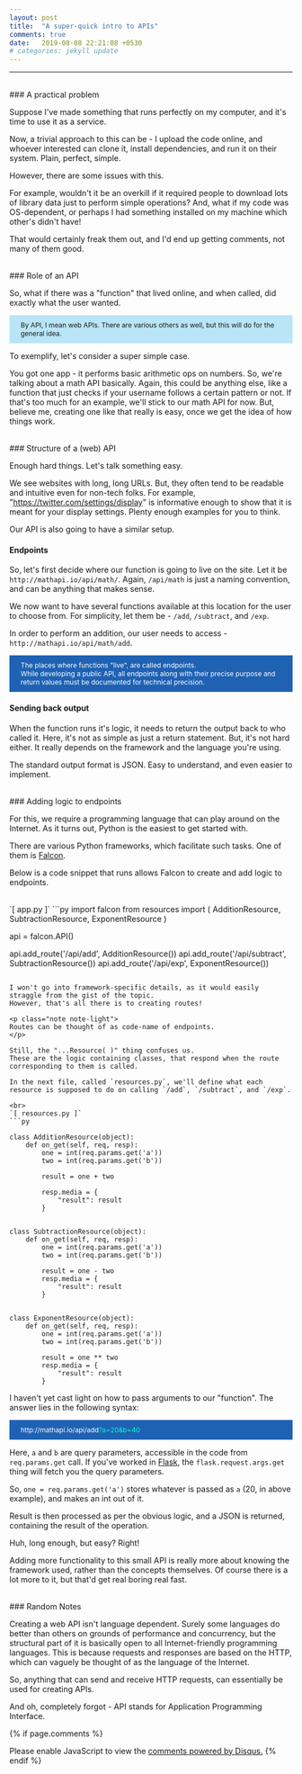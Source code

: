 ```yaml
---
layout: post
title:  "A super-quick intro to APIs"
comments: true
date:   2019-08-08 22:21:08 +0530
# categories: jekyll update
---
```


<style>
.note {
    font-size: 85%;
    padding: 10px 20px;
}

.note-dark {
    color: white;
    background-color: rgb(31, 98, 179);
    /* background-color: rgb(1, 10, 138); */
}

.note-light {
    background-color: rgb(185, 229, 247);
}

.highlighted {
    /* padding: 10px 20px; */
    color: #0fc;
}
</style>

***

<br>
### A practical problem

Suppose I've made something that runs perfectly on my computer,
and it's time to use it as a service.

Now, a trivial approach to this can be - I upload the code online,
and whoever interested can clone it, install dependencies,
and run it on their system. Plain, perfect, simple.

However, there are some issues with this.

For example, wouldn't it be an overkill if it required people to
download lots of library data just to perform simple operations?
And, what if my code was OS-dependent, or perhaps I had something
installed on my machine which other's didn't have!

That would certainly freak them out, and I'd end up getting comments, not
many of them good.

<br>
### Role of an API

So, what if there was a "function" that lived online, and when called,
did exactly what the user wanted.

<p class="note note-light">
    By API, I mean web APIs. There are various others as well,
    but this will do for the general idea.
</p>

To exemplify, let's consider a super simple case.

You got one app - it performs basic arithmetic ops on numbers. So, we're talking about
a math API basically.
Again, this could be anything else, like a function that just checks if your username
follows a certain pattern or not. If that's too much for an example, we'll stick to our
math API for now. But, believe me, creating one like that really is easy, once we get
the idea of how things work.

<br>
### Structure of a (web) API

Enough hard things. Let's talk something easy.

We see websites with long, long URLs. But, they often tend to be readable and intuitive
even for non-tech folks. For example, "https://twitter.com/settings/display" is informative
enough to show that it is meant for your display settings. Plenty enough examples for
you to think.

Our API is also going to have a similar setup.

#### Endpoints

So, let's first decide where our function is going to live on the site.
Let it be `http://mathapi.io/api/math/`. Again, `/api/math` is just a naming convention,
and can be anything that makes sense.

We now want to have several functions available at this location for the user
to choose from. For simplicity, let them be - `/add`, `/subtract`, and `/exp`.

In order to perform an addition, our user needs to access - 
`http://mathapi.io/api/math/add`.

<p class="note note-dark">
    The places where functions "live", are called endpoints.
    <br>
    While developing a public API, all endpoints along with their precise purpose
    and return values must be documented for technical precision.
</p>

#### Sending back output
When the function runs it's logic, it needs to return the output back to
who called it. Here, it's not as simple as just a return statement. But,
it's not hard either. It really depends on the framework and the language
you're using.

The standard output format is JSON. Easy to understand, and even easier to implement.

<br>
### Adding logic to endpoints

For this, we require a programming language that can play around on
the Internet. As it turns out, Python is the easiest
to get started with.

There are various Python frameworks, which facilitate such tasks. One of them is
[Falcon](https://falconframework.org).

Below is a code snippet that runs allows Falcon to create and add logic to
endpoints.

<br>
`[ app.py ]`
```py
import falcon
from resources import (
    AdditionResource,
    SubtractionResource,
    ExponentResource
)

api = falcon.API()

api.add_route('/api/add', AdditionResource())
api.add_route('/api/subtract', SubtractionResource())
api.add_route('/api/exp', ExponentResource())

```

I won't go into framework-specific details, as it would easily
straggle from the gist of the topic.
However, that's all there is to creating routes!

<p class="note note-light">
Routes can be thought of as code-name of endpoints.
</p>

Still, the "...Resource( )" thing confuses us.
These are the logic containing classes, that respond when the route
corresponding to them is called.

In the next file, called `resources.py`, we'll define what each
resource is supposed to do on calling `/add`, `/subtract`, and `/exp`.

<br>
`[ resources.py ]`
```py

class AdditionResource(object):
    def on_get(self, req, resp):
        one = int(req.params.get('a'))
        two = int(req.params.get('b'))

        result = one + two

        resp.media = {
            "result": result
        }


class SubtractionResource(object):
    def on_get(self, req, resp):
        one = int(req.params.get('a'))
        two = int(req.params.get('b'))

        result = one - two
        resp.media = {
            "result": result
        }


class ExponentResource(object):
    def on_get(self, req, resp):
        one = int(req.params.get('a'))
        two = int(req.params.get('b'))

        result = one ** two
        resp.media = {
            "result": result
        }

```

I haven't yet cast light on how to pass arguments to our "function".
The answer lies in the following syntax:
<p class="note note-dark">
http://mathapi.io/api/add<span class="highlighted">?a=20&b=40</span>
</p>

Here, `a` and `b` are query parameters, accessible in the code from
`req.params.get` call. If you've worked in [Flask](http://flask.pocoo.org),
the `flask.request.args.get` thing will fetch you the query parameters.

So, `one = req.params.get('a')` stores whatever is passed as `a` (20, in above example),
and makes an int out of it.

Result is then processed as per the obvious logic, and a JSON is returned, 
containing the result of the operation.

Huh, long enough, but easy? Right!

Adding more functionality to this small API is really more about
knowing the framework used, rather than the concepts themselves.
Of course there is a lot more to it, but that'd get real boring
real fast.


<br>
### Random Notes

Creating a web API isn't language dependent. Surely some languages do better than
others on grounds of performance and concurrency, but the structural part of it is
basically open to all Internet-friendly programming languages.
This is because requests and responses are based
on the HTTP, which can vaguely be thought of as the language of the Internet.

So, anything that can send and receive HTTP requests, can essentially be used for creating APIs.

And oh, completely forgot - API stands for Application Programming Interface.

{% if page.comments %}
<div id="disqus_thread"></div>
<script>
var disqus_config = function () {
this.page.url = "https://roshnet.github.io/2019/08/08/api-intro.html";
this.page.identifier = "api-intro";
};
(function() { // DON'T EDIT BELOW THIS LINE
var d = document, s = d.createElement('script');
s.src = 'https://roshnet.disqus.com/embed.js';
s.setAttribute('data-timestamp', +new Date());
(d.head || d.body).appendChild(s);
})();
</script>
<noscript>Please enable JavaScript to view the <a href="https://disqus.com/?ref_noscript">comments powered by Disqus.</a></noscript>
{% endif %}